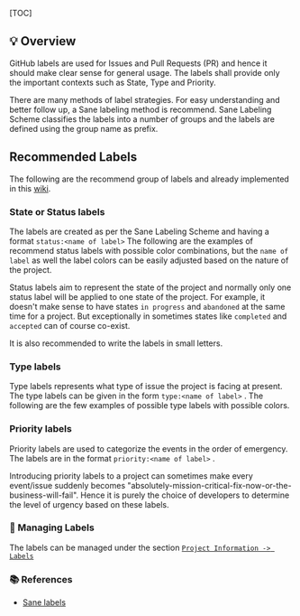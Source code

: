 [TOC]

## :bulb: Overview 

GitHub labels are used for Issues and Pull Requests (PR) and hence it should make clear sense for general usage. The labels shall provide only the important contexts such as State, Type and Priority.

There are many methods of label strategies. For easy understanding and better follow up, a Sane labeling method is recommend. Sane Labeling Scheme classifies the labels into a number of groups and the labels are defined using the group name as prefix. 

## Recommended Labels 

The following are the recommend group of labels and already 
implemented in this [wiki](https://git.smartfactory.de/wiki/bestpractices/-/labels).

### State or Status labels 

The labels are created as per the Sane Labeling Scheme and having a format `status:<name of label>` The following are the examples of recommend status labels with possible color combinations, but the `name of label` as well the label colors can be easily adjusted based on the nature of the project. 

Status labels aim to represent the state of the project and normally only one status label will be applied to one state of the project. For example, it doesn't make sense to have states `in progress` and `abandoned` at the same time for a project. But exceptionally in sometimes states like `completed` and `accepted` can of course  co-exist. 

It is also recommended to write the labels in small letters.

### Type labels

Type labels represents what type of issue the project is facing at present. The type labels can be given in the form `type:<name of label>` . The following are the few examples of possible type labels with possible colors.

### Priority labels

Priority labels are used to categorize the events in the order of emergency. The labels are in the format `priority:<name of label>` . 

Introducing priority labels to a project can sometimes make every event/issue suddenly becomes "absolutely-mission-critical-fix-now-or-the-business-will-fail". Hence it is purely the choice of developers to determine the level of urgency based on these labels.

### :wrench: Managing Labels 

The labels can be managed under the section [ `Project Information -> Labels` ](https://git.smartfactory.de/wiki/bestpractices/-/labels)

### :books: References 

* [Sane labels](https://github.com/seantrane/github-label-presets)
